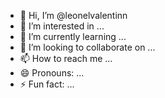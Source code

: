 - 👋 Hi, I’m @leonelvalentinn
- 👀 I’m interested in ...
- 🌱 I’m currently learning ...
- 💞️ I’m looking to collaborate on ...
- 📫 How to reach me ...
- 😄 Pronouns: ...
- ⚡ Fun fact: ...

<!---
leonelvalentinn/leonelvalentinn is a ✨ special ✨ repository because its `README.md` (this file) appears on your GitHub profile.
You can click the Preview link to take a look at your changes.
--->
